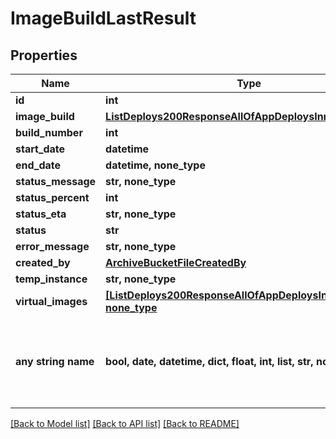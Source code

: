 # ImageBuildLastResult


## Properties
Name | Type | Description | Notes
------------ | ------------- | ------------- | -------------
**id** | **int** |  | [optional] 
**image_build** | [**ListDeploys200ResponseAllOfAppDeploysInnerInstance**](ListDeploys200ResponseAllOfAppDeploysInnerInstance.md) |  | [optional] 
**build_number** | **int** |  | [optional] 
**start_date** | **datetime** |  | [optional] 
**end_date** | **datetime, none_type** |  | [optional] 
**status_message** | **str, none_type** |  | [optional] 
**status_percent** | **int** |  | [optional] 
**status_eta** | **str, none_type** |  | [optional] 
**status** | **str** |  | [optional] 
**error_message** | **str, none_type** |  | [optional] 
**created_by** | [**ArchiveBucketFileCreatedBy**](ArchiveBucketFileCreatedBy.md) |  | [optional] 
**temp_instance** | **str, none_type** |  | [optional] 
**virtual_images** | [**[ListDeploys200ResponseAllOfAppDeploysInnerInstance], none_type**](ListDeploys200ResponseAllOfAppDeploysInnerInstance.md) |  | [optional] 
**any string name** | **bool, date, datetime, dict, float, int, list, str, none_type** | any string name can be used but the value must be the correct type | [optional]

[[Back to Model list]](../README.md#documentation-for-models) [[Back to API list]](../README.md#documentation-for-api-endpoints) [[Back to README]](../README.md)


